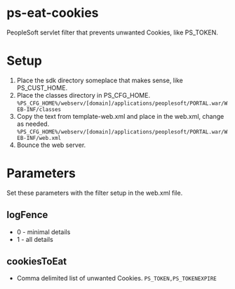 # ps-eat-cookies
PeopleSoft servlet filter that prevents unwanted Cookies, like PS_TOKEN.

# Setup
1. Place the sdk directory someplace that makes sense, like PS_CUST_HOME.
2. Place the classes directory in PS_CFG_HOME. `%PS_CFG_HOME%/webserv/[domain]/applications/peoplesoft/PORTAL.war/WEB-INF/classes`
3. Copy the text from template-web.xml and place in the web.xml, change as needed. `%PS_CFG_HOME%/webserv/[domain]/applications/peoplesoft/PORTAL.war/WEB-INF/web.xml`
4. Bounce the web server.
 
# Parameters
Set these parameters with the filter setup in the web.xml file.
## logFence
- 0 - minimal details
- 1 - all details

## cookiesToEat
- Comma delimited list of unwanted Cookies. `PS_TOKEN,PS_TOKENEXPIRE`